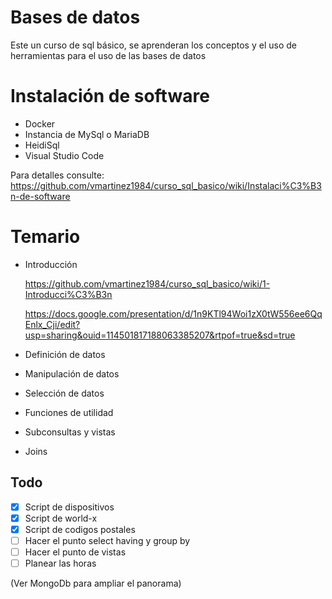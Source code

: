 # Bases de datos
Este un curso de sql básico, se aprenderan los conceptos y el uso de herramientas para el uso de las bases de datos

# Instalación de software

- Docker
- Instancia de MySql o MariaDB
- HeidiSql
- Visual Studio Code

Para detalles consulte:
https://github.com/vmartinez1984/curso_sql_basico/wiki/Instalaci%C3%B3n-de-software

# Temario

- Introducción

    https://github.com/vmartinez1984/curso_sql_basico/wiki/1-Introducci%C3%B3n

    https://docs.google.com/presentation/d/1n9KTl94Woi1zX0tW556ee6QqEnlx_Cji/edit?usp=sharing&ouid=114501817188063385207&rtpof=true&sd=true


- Definición de datos

- Manipulación de datos
- Selección de datos
- Funciones de utilidad
- Subconsultas y vistas
- Joins


## Todo
- [X] Script de dispositivos
- [X] Script de world-x
- [X] Script de codigos postales
- [ ] Hacer el punto select having y group by
- [ ] Hacer el punto de vistas
- [ ] Planear las horas

(Ver MongoDb para ampliar el panorama)